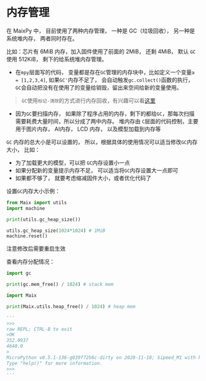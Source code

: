 内存管理
=========


在 MaixPy 中， 目前使用了两种内存管理， 一种是 GC（垃圾回收）， 另一种是系统堆内存， 两者同时存在。

比如：芯片有 6MiB 内存，加入固件使用了前面的 2MiB， 还剩 4MiB， 默认 `GC`使用 512KiB， 剩下的给系统堆内存管理。


* 在`mpy`层面写的代码， 变量都是存在`GC`管理的内存块中，比如定义一个变量`a = [1,2,3,4]`, 如果`GC'`内存不足了， 会自动触发`gc.collect()`函数的执行， `GC`会自动把没有在使用了的变量给销毁，留出来空间给新的变量使用。
> `GC`使用`标记-清除`的方式进行内存回收，有兴趣可以看[这里](https://neucrack.com/p/46)
* 因为`GC`要扫描内存， 如果除了程序占用的内存，剩下的都给`GC`，那每次扫描需要耗费大量时间，所以分成了两中内存。 堆内存由 `C`层面的代码控制，主要用于图片内存， AI内存， LCD 内存， 以及模型加载到内存等


`GC` 内存的总大小是可以设置的， 所以，根据具体的使用情况可以适当修改`GC`内存大小， 比如：
* 为了加载更大的模型，可以把 `GC`内存设置小一点
* 如果分配新的变量提示内存不足， 可以适当将`GC`内存设置大一点即可
* 如果都不够了， 就要考虑缩减固件大小，或者优化代码了

设置`GC`内存大小示例：

```python
from Maix import utils
import machine

print(utils.gc_heap_size())

utils.gc_heap_size(1024*1024) # 1MiB
machine.reset()
```

注意修改后需要重启生效

查看内存分配情况：

```python
import gc

print(gc.mem_free() / 1024) # stack mem

import Maix

print(Maix.utils.heap_free() / 1024) # heap mem

'''
>>> 
raw REPL; CTRL-B to exit
>OK
352.0937
4640.0
>
MicroPython v0.5.1-136-g039f72b6c-dirty on 2020-11-18; Sipeed_M1 with kendryte-k210
Type "help()" for more information.
>>> 
'''
```
